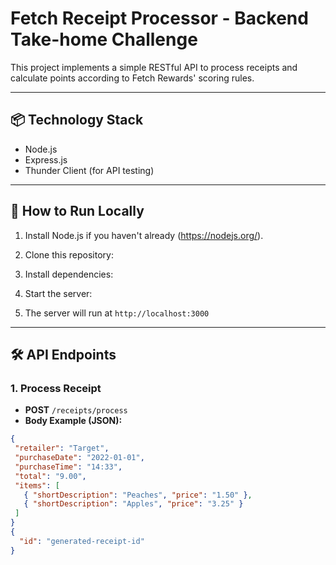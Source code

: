 # Fetch Receipt Processor - Backend Take-home Challenge

This project implements a simple RESTful API to process receipts and calculate points according to Fetch Rewards' scoring rules.

---

## 📦 Technology Stack

- Node.js
- Express.js
- Thunder Client (for API testing)

---

## 🚀 How to Run Locally

1. Install Node.js if you haven't already (https://nodejs.org/).

2. Clone this repository:

3. Install dependencies:

4. Start the server:

5. The server will run at `http://localhost:3000`

---

## 🛠 API Endpoints

### 1. Process Receipt

- **POST** `/receipts/process`
- **Body Example (JSON):**
```json
{
 "retailer": "Target",
 "purchaseDate": "2022-01-01",
 "purchaseTime": "14:33",
 "total": "9.00",
 "items": [
   { "shortDescription": "Peaches", "price": "1.50" },
   { "shortDescription": "Apples", "price": "3.25" }
 ]
}
{
  "id": "generated-receipt-id"
}


